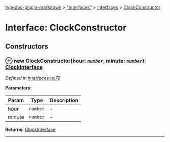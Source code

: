 [typedoc-plugin-markdown](../README.md) > ["interfaces"](../modules/_interfaces_.md) > [interfaces](../modules/_interfaces_.interfaces.md) > [ClockConstructor](../interfaces/_interfaces_.interfaces.clockconstructor.md)



# Interface: ClockConstructor


## Constructors
<a id="constructor"></a>


### ⊕ **new ClockConstructor**(hour: *`number`*, minute: *`number`*): [ClockInterface](_interfaces_.interfaces.clockinterface.md)


*Defined in [interfaces.ts:79](https://github.com/tgreyjs/typedoc-plugin-markdown/blob/master/tests/src/interfaces.ts#L79)*



**Parameters:**

| Param | Type | Description |
| ------ | ------ | ------ |
| hour | `number`   |  - |
| minute | `number`   |  - |





**Returns:** [ClockInterface](_interfaces_.interfaces.clockinterface.md)

---


